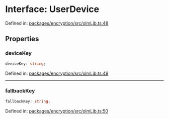 # Interface: UserDevice

Defined in: [packages/encryption/src/olmLib.ts:48](https://github.com/towns-protocol/towns/blob/0db1fd0ac7258e8db8cedfb6183e8eade8284fa1/packages/encryption/src/olmLib.ts#L48)

## Properties

### deviceKey

```ts
deviceKey: string;
```

Defined in: [packages/encryption/src/olmLib.ts:49](https://github.com/towns-protocol/towns/blob/0db1fd0ac7258e8db8cedfb6183e8eade8284fa1/packages/encryption/src/olmLib.ts#L49)

***

### fallbackKey

```ts
fallbackKey: string;
```

Defined in: [packages/encryption/src/olmLib.ts:50](https://github.com/towns-protocol/towns/blob/0db1fd0ac7258e8db8cedfb6183e8eade8284fa1/packages/encryption/src/olmLib.ts#L50)
